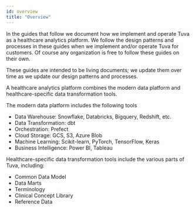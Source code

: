 ```yaml
---
id: overview
title: "Overview"
---
```


In the guides that follow we document how we implement and operate Tuva as a healthcare analytics platform.  We follow the design patterns and processes in these guides when we implement and/or operate Tuva for customers.  Of course any organization is free to follow these guides on their own.

These guides are intended to be living documents; we update them over time as we update our design patterns and processes.

A healthcare analytics platform combines the modern data platform and healthcare-specific data transformation tools.

The modern data platform includes the following tools

- Data Warehouse: Snowflake, Databricks, Bigquery, Redshift, etc.
- Data Transformation: dbt
- Orchestration: Prefect
- Cloud Storage: GCS, S3, Azure Blob
- Machine Learning: Scikit-learn, PyTorch, TensorFlow, Keras
- Business Intelligence: Power BI, Tableau

Healthcare-specific data transformation tools include the various parts of Tuva, including:

- Common Data Model
- Data Marts
- Terminology 
- Clinical Concept Library
- Reference Data

